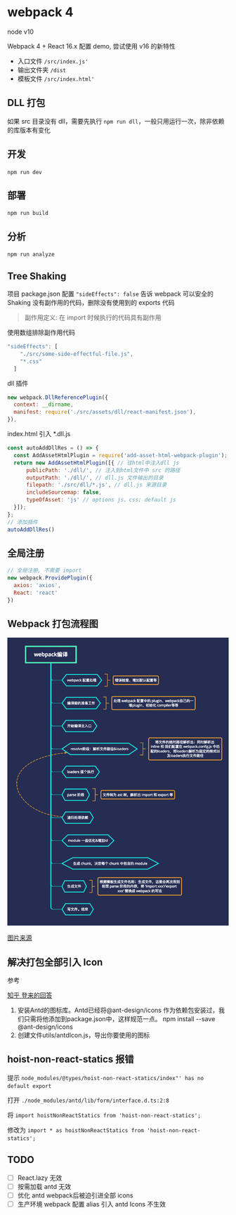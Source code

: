 # webpack 4

node v10

Webpack 4 + React 16.x 配置 demo, 尝试使用 v16 的新特性

- 入口文件 `/src/index.js'`
- 输出文件夹 `/dist`
- 模板文件 `/src/index.html'`

## DLL 打包

如果 src 目录没有 dll，需要先执行 `npm run dll`，一般只用运行一次，除非依赖的库版本有变化

## 开发

`npm run dev`

## 部署

`npm run build`

## 分析

`npm run analyze`

## Tree Shaking

项目 package.json 配置 `"sideEffects": false` 告诉 webpack 可以安全的 Shaking 没有副作用的代码，删除没有使用到的 exports 代码

> 副作用定义: 在 import 时候执行的代码具有副作用

使用数组排除副作用代码

```js
"sideEffects": [
    "./src/some-side-effectful-file.js",
    "*.css"
  ]
```

dll 插件

```js
new webpack.DllReferencePlugin({
  context: __dirname,
  manifest: require('./src/assets/dll/react-manifest.json'),
}),
```

index.html 引入 *.dll.js

```js
const autoAddDllRes = () => {
  const AddAssetHtmlPlugin = require('add-asset-html-webpack-plugin');
  return new AddAssetHtmlPlugin([{ // 往html中注入dll js
      publicPath: './dll/', // 注入到html文件中 src 的路径
      outputPath: './dll/', // dll.js 文件输出的目录
      filepath: './src/dll/*.js', // dll.js 来源目录
      includeSourcemap: false,
      typeOfAsset: 'js' // options js、css; default js
  }]);
};
// 添加插件
autoAddDllRes()
```


## 全局注册
```js
// 全局注册, 不需要 import
new webpack.ProvidePlugin({
  axios: 'axios',
  React: 'react'
})
```

## Webpack 打包流程图

![打包流程图](./webpack.png)

[图片来源](https://juejin.im/post/5c6b78cdf265da2da15db125)

## 解决打包全部引入 Icon

参考

[知乎 登来的回答](https://www.zhihu.com/question/308898834/answer/573515745)

1. 安装Antd的图标库。Antd已经将@ant-design/icons 作为依赖包安装过，我们只需将他添加到package.json中，这样规范一点。 npm install --save @ant-design/icons
2. 创建文件utils/antdIcon.js，导出你要使用的图标

## hoist-non-react-statics 报错

提示 `node_modules/@types/hoist-non-react-statics/index"' has no default export`

打开 `./node_modules/antd/lib/form/interface.d.ts:2:8 `


将 `import hoistNonReactStatics from 'hoist-non-react-statics';`

修改为 `import * as hoistNonReactStatics from 'hoist-non-react-statics';`

## TODO

- [ ] React.lazy 无效
- [ ] 按需加载 antd 无效
- [ ] 优化 antd webpack后被迫引进全部 icons
- [ ] 生产环境 webpack 配置 alias 引入 antd Icons 不生效